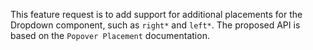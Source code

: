 This feature request is to add support for additional placements for the Dropdown component, such as `right*` and `left*`. The proposed API is based on the `Popover Placement` documentation.
